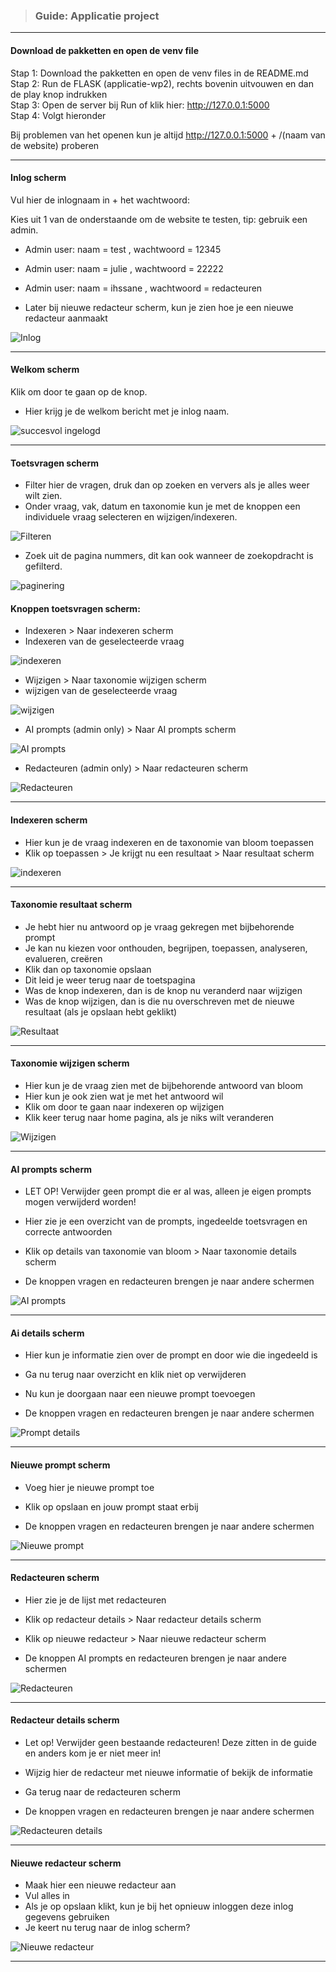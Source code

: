 > ### Guide: Applicatie project

---

#### Download de pakketten en open de venv file

Stap 1: Download the pakketten en open de venv files in de README.md  
Stap 2: Run de FLASK (applicatie-wp2), rechts bovenin uitvouwen en dan de play knop indrukken  
Stap 3: Open de server bij Run of klik hier: http://127.0.0.1:5000  
Stap 4: Volgt hieronder  

Bij problemen van het openen kun je altijd http://127.0.0.1:5000 + /(naam van de website) proberen

---

#### Inlog scherm

Vul hier de inlognaam in + het wachtwoord:

Kies uit 1 van de onderstaande om de website te testen, tip: gebruik een admin. 
* Admin user: naam = test , wachtwoord = 12345
* Admin user: naam = julie , wachtwoord = 22222
* Admin user: naam = ihssane , wachtwoord = redacteuren

* Later bij nieuwe redacteur scherm, kun je zien hoe je een nieuwe redacteur aanmaakt

![Inlog](../markdown_files/afbeeldingen/inlog.png)

---

#### Welkom scherm

Klik om door te gaan op de knop.

* Hier krijg je de welkom bericht met je inlog naam.

![succesvol ingelogd](../markdown_files/afbeeldingen/??.png)

---

#### Toetsvragen scherm

* Filter hier de vragen, druk dan op zoeken en ververs als je alles weer wilt zien.
* Onder vraag, vak, datum en taxonomie kun je met de knoppen een individuele vraag selecteren en wijzigen/indexeren.

![Filteren](../markdown_files/afbeeldingen/toetsvragen_zoeken.png)

* Zoek uit de pagina nummers, dit kan ook wanneer de zoekopdracht is gefilterd.

![paginering](../markdown_files/afbeeldingen/paginering.png)

#### Knoppen toetsvragen scherm:

* Indexeren > Naar indexeren scherm
* Indexeren van de geselecteerde vraag

![indexeren](../markdown_files/afbeeldingen/indexeren.png)

* Wijzigen > Naar taxonomie wijzigen scherm
* wijzigen van de geselecteerde vraag

![wijzigen](../markdown_files/afbeeldingen/wijzig.png)

* AI prompts (admin only) > Naar AI prompts scherm

![AI prompts](../markdown_files/afbeeldingen/ai_knop.png)

* Redacteuren (admin only) > Naar redacteuren scherm

![Redacteuren](../markdown_files/afbeeldingen/redacteur_knop.png)

---

#### Indexeren scherm

* Hier kun je de vraag indexeren en de taxonomie van bloom toepassen
* Klik op toepassen > Je krijgt nu een resultaat > Naar resultaat scherm

![indexeren](../markdown_files/afbeeldingen/taxonomie_indexeren.png)

---

#### Taxonomie resultaat scherm

* Je hebt hier nu antwoord op je vraag gekregen met bijbehorende prompt
* Je kan nu kiezen voor onthouden, begrijpen, toepassen, analyseren, evalueren, creëren
* Klik dan op taxonomie opslaan
* Dit leid je weer terug naar de toetspagina
* Was de knop indexeren, dan is de knop nu veranderd naar wijzigen
* Was de knop wijzigen, dan is die nu overschreven met de nieuwe resultaat (als je opslaan hebt geklikt)

![Resultaat](../markdown_files/afbeeldingen/taxonomie_resultaat.png)

---

#### Taxonomie wijzigen scherm

* Hier kun je de vraag zien met de bijbehorende antwoord van bloom
* Hier kun je ook zien wat je met het antwoord wil
* Klik om door te gaan naar indexeren op wijzigen
* Klik keer terug naar home pagina, als je niks wilt veranderen

![Wijzigen](../markdown_files/afbeeldingen/taxonomie_wijzigen.png)

---

#### AI prompts scherm

* LET OP! Verwijder geen prompt die er al was, alleen je eigen prompts mogen verwijderd worden! 
* Hier zie je een overzicht van de prompts, ingedeelde toetsvragen en correcte antwoorden
* Klik op details van taxonomie van bloom > Naar taxonomie details scherm

  
* De knoppen vragen en redacteuren brengen je naar andere schermen

![AI prompts](../markdown_files/afbeeldingen/ai_prompts.png)

---

#### Ai details scherm

* Hier kun je informatie zien over de prompt en door wie die ingedeeld is
* Ga nu terug naar overzicht en klik niet op verwijderen

  
* Nu kun je doorgaan naar een nieuwe prompt toevoegen
* De knoppen vragen en redacteuren brengen je naar andere schermen

![Prompt details](../markdown_files/afbeeldingen/prompt_details.png)

---

#### Nieuwe prompt scherm

* Voeg hier je nieuwe prompt toe
* Klik op opslaan en jouw prompt staat erbij

  
* De knoppen vragen en redacteuren brengen je naar andere schermen

![Nieuwe prompt](../markdown_files/afbeeldingen/??.png)

---

#### Redacteuren scherm

* Hier zie je de lijst met redacteuren
* Klik op redacteur details > Naar redacteur details scherm
* Klik op nieuwe redacteur > Naar nieuwe redacteur scherm

  
* De knoppen AI prompts en redacteuren brengen je naar andere schermen

![Redacteuren](../markdown_files/afbeeldingen/??.png)

---

#### Redacteur details scherm

* Let op! Verwijder geen bestaande redacteuren! Deze zitten in de guide en anders kom je er niet meer in!
* Wijzig hier de redacteur met nieuwe informatie of bekijk de informatie
* Ga terug naar de redacteuren scherm

  
* De knoppen vragen en redacteuren brengen je naar andere schermen

![Redacteuren details](../markdown_files/afbeeldingen/??.png)

---

#### Nieuwe redacteur scherm

* Maak hier een nieuwe redacteur aan
* Vul alles in
* Als je op opslaan klikt, kun je bij het opnieuw inloggen deze inlog gegevens gebruiken
* Je keert nu terug naar de inlog scherm?

![Nieuwe redacteur](../markdown_files/afbeeldingen/??.png)

---
